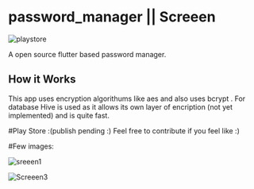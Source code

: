 # password_manager || Screeen  

![playstore](https://user-images.githubusercontent.com/52599836/120022778-81833e00-c00a-11eb-84a5-207e8c1026f5.png)


A open source flutter based password manager.

## How it Works

This app uses encryption algorithums like aes and also uses bcrypt . 
For database Hive is used as it allows its own layer of encription (not yet implemented) and is quite fast.

#Play Store :(publish pending :)
Feel free to contribute if you feel like :)

#Few images:



![sreeen1](https://user-images.githubusercontent.com/52599836/120022664-5a2c7100-c00a-11eb-8107-f564bae60b62.png)

![Screeen3](https://user-images.githubusercontent.com/52599836/120022667-5d276180-c00a-11eb-958d-79be04e1f87b.png)


